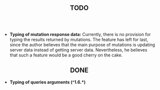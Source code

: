<h2 align="center">TODO</h2>
<br>
<br>

- **Typing of mutation response data:** Currently, there is no provision for typing the results returned by mutations. The feature has left for last, 
since the author believes that the main purpose of mutations is updating server data instead of getting server data. Nevertheless, he believes 
that such a feature would be a good cherry on the cake.


<h2 align="center">DONE</h2>


- **Typing of queries arguments (^1.6.\*)**
